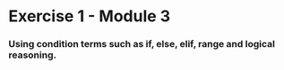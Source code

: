 # Exercise 1 - Module 3

### Using condition terms such as if, else, elif, range and logical reasoning.
